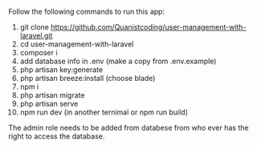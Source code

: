 Follow the following commands to run this app:

1. git clone https://github.com/Quanistcoding/user-management-with-laravel.git
2. cd user-management-with-laravel
3. composer i
4. add database info in .env (make a copy from .env.example)
5. php artisan key:generate
6. php artisan breeze:install (choose blade)
7. npm i 
8. php artisan migrate
9. php artisan serve
10. npm run dev (in another ternimal or npm run build)

The admin role needs to be added from databese from who ever has the right to access the database.
